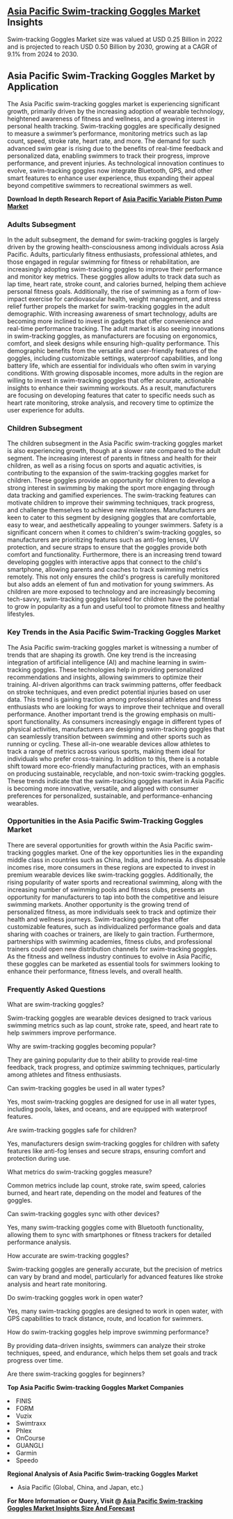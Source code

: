 <h2><a href="https://www.verifiedmarketreports.com/download-sample/?rid=268314&amp;utm_source=Github-Feb&amp;utm_medium=225" target="_blank">Asia Pacific Swim-tracking Goggles Market</a> Insights</h2><p>Swim-tracking Goggles Market size was valued at USD 0.25 Billion in 2022 and is projected to reach USD 0.50 Billion by 2030, growing at a CAGR of 9.1% from 2024 to 2030.</p><p><h2>Asia Pacific Swim-Tracking Goggles Market by Application</h2> <p>The Asia Pacific swim-tracking goggles market is experiencing significant growth, primarily driven by the increasing adoption of wearable technology, heightened awareness of fitness and wellness, and a growing interest in personal health tracking. Swim-tracking goggles are specifically designed to measure a swimmer’s performance, monitoring metrics such as lap count, speed, stroke rate, heart rate, and more. The demand for such advanced swim gear is rising due to the benefits of real-time feedback and personalized data, enabling swimmers to track their progress, improve performance, and prevent injuries. As technological innovation continues to evolve, swim-tracking goggles now integrate Bluetooth, GPS, and other smart features to enhance user experience, thus expanding their appeal beyond competitive swimmers to recreational swimmers as well. <p><strong>Download In depth Research Report of <a href="https://www.verifiedmarketreports.com/download-sample/?rid=236118&amp;utm_source=Pulse-Dec&amp;utm_medium=225" target="_blank">Asia Pacific Variable Piston Pump Market</a></strong></p></p> <h3>Adults Subsegment</h3> <p>In the adult subsegment, the demand for swim-tracking goggles is largely driven by the growing health-consciousness among individuals across Asia Pacific. Adults, particularly fitness enthusiasts, professional athletes, and those engaged in regular swimming for fitness or rehabilitation, are increasingly adopting swim-tracking goggles to improve their performance and monitor key metrics. These goggles allow adults to track data such as lap time, heart rate, stroke count, and calories burned, helping them achieve personal fitness goals. Additionally, the rise of swimming as a form of low-impact exercise for cardiovascular health, weight management, and stress relief further propels the market for swim-tracking goggles in the adult demographic. With increasing awareness of smart technology, adults are becoming more inclined to invest in gadgets that offer convenience and real-time performance tracking. The adult market is also seeing innovations in swim-tracking goggles, as manufacturers are focusing on ergonomics, comfort, and sleek designs while ensuring high-quality performance. This demographic benefits from the versatile and user-friendly features of the goggles, including customizable settings, waterproof capabilities, and long battery life, which are essential for individuals who often swim in varying conditions. With growing disposable incomes, more adults in the region are willing to invest in swim-tracking goggles that offer accurate, actionable insights to enhance their swimming workouts. As a result, manufacturers are focusing on developing features that cater to specific needs such as heart rate monitoring, stroke analysis, and recovery time to optimize the user experience for adults. <h3>Children Subsegment</h3> <p>The children subsegment in the Asia Pacific swim-tracking goggles market is also experiencing growth, though at a slower rate compared to the adult segment. The increasing interest of parents in fitness and health for their children, as well as a rising focus on sports and aquatic activities, is contributing to the expansion of the swim-tracking goggles market for children. These goggles provide an opportunity for children to develop a strong interest in swimming by making the sport more engaging through data tracking and gamified experiences. The swim-tracking features can motivate children to improve their swimming techniques, track progress, and challenge themselves to achieve new milestones. Manufacturers are keen to cater to this segment by designing goggles that are comfortable, easy to wear, and aesthetically appealing to younger swimmers. Safety is a significant concern when it comes to children's swim-tracking goggles, so manufacturers are prioritizing features such as anti-fog lenses, UV protection, and secure straps to ensure that the goggles provide both comfort and functionality. Furthermore, there is an increasing trend toward developing goggles with interactive apps that connect to the child's smartphone, allowing parents and coaches to track swimming metrics remotely. This not only ensures the child's progress is carefully monitored but also adds an element of fun and motivation for young swimmers. As children are more exposed to technology and are increasingly becoming tech-savvy, swim-tracking goggles tailored for children have the potential to grow in popularity as a fun and useful tool to promote fitness and healthy lifestyles. <h3>Key Trends in the Asia Pacific Swim-Tracking Goggles Market</h3> <p>The Asia Pacific swim-tracking goggles market is witnessing a number of trends that are shaping its growth. One key trend is the increasing integration of artificial intelligence (AI) and machine learning in swim-tracking goggles. These technologies help in providing personalized recommendations and insights, allowing swimmers to optimize their training. AI-driven algorithms can track swimming patterns, offer feedback on stroke techniques, and even predict potential injuries based on user data. This trend is gaining traction among professional athletes and fitness enthusiasts who are looking for ways to improve their technique and overall performance. Another important trend is the growing emphasis on multi-sport functionality. As consumers increasingly engage in different types of physical activities, manufacturers are designing swim-tracking goggles that can seamlessly transition between swimming and other sports such as running or cycling. These all-in-one wearable devices allow athletes to track a range of metrics across various sports, making them ideal for individuals who prefer cross-training. In addition to this, there is a notable shift toward more eco-friendly manufacturing practices, with an emphasis on producing sustainable, recyclable, and non-toxic swim-tracking goggles. These trends indicate that the swim-tracking goggles market in Asia Pacific is becoming more innovative, versatile, and aligned with consumer preferences for personalized, sustainable, and performance-enhancing wearables. <h3>Opportunities in the Asia Pacific Swim-Tracking Goggles Market</h3> <p>There are several opportunities for growth within the Asia Pacific swim-tracking goggles market. One of the key opportunities lies in the expanding middle class in countries such as China, India, and Indonesia. As disposable incomes rise, more consumers in these regions are expected to invest in premium wearable devices like swim-tracking goggles. Additionally, the rising popularity of water sports and recreational swimming, along with the increasing number of swimming pools and fitness clubs, presents an opportunity for manufacturers to tap into both the competitive and leisure swimming markets. Another opportunity is the growing trend of personalized fitness, as more individuals seek to track and optimize their health and wellness journeys. Swim-tracking goggles that offer customizable features, such as individualized performance goals and data sharing with coaches or trainers, are likely to gain traction. Furthermore, partnerships with swimming academies, fitness clubs, and professional trainers could open new distribution channels for swim-tracking goggles. As the fitness and wellness industry continues to evolve in Asia Pacific, these goggles can be marketed as essential tools for swimmers looking to enhance their performance, fitness levels, and overall health. <h3>Frequently Asked Questions</h3> <p>What are swim-tracking goggles?</p> <p>Swim-tracking goggles are wearable devices designed to track various swimming metrics such as lap count, stroke rate, speed, and heart rate to help swimmers improve performance.</p> <p>Why are swim-tracking goggles becoming popular?</p> <p>They are gaining popularity due to their ability to provide real-time feedback, track progress, and optimize swimming techniques, particularly among athletes and fitness enthusiasts.</p> <p>Can swim-tracking goggles be used in all water types?</p> <p>Yes, most swim-tracking goggles are designed for use in all water types, including pools, lakes, and oceans, and are equipped with waterproof features.</p> <p>Are swim-tracking goggles safe for children?</p> <p>Yes, manufacturers design swim-tracking goggles for children with safety features like anti-fog lenses and secure straps, ensuring comfort and protection during use.</p> <p>What metrics do swim-tracking goggles measure?</p> <p>Common metrics include lap count, stroke rate, swim speed, calories burned, and heart rate, depending on the model and features of the goggles.</p> <p>Can swim-tracking goggles sync with other devices?</p> <p>Yes, many swim-tracking goggles come with Bluetooth functionality, allowing them to sync with smartphones or fitness trackers for detailed performance analysis.</p> <p>How accurate are swim-tracking goggles?</p> <p>Swim-tracking goggles are generally accurate, but the precision of metrics can vary by brand and model, particularly for advanced features like stroke analysis and heart rate monitoring.</p> <p>Do swim-tracking goggles work in open water?</p> <p>Yes, many swim-tracking goggles are designed to work in open water, with GPS capabilities to track distance, route, and location for swimmers.</p> <p>How do swim-tracking goggles help improve swimming performance?</p> <p>By providing data-driven insights, swimmers can analyze their stroke techniques, speed, and endurance, which helps them set goals and track progress over time.</p> <p>Are there swim-tracking goggles for beginners?</p> <p></p><p><strong>Top Asia Pacific Swim-tracking Goggles Market Companies</strong></p><div data-test-id=""><p><li>FINIS</li><li> FORM</li><li> Vuzix</li><li> Swimtraxx</li><li> Phlex</li><li> OnCourse</li><li> GUANGLI</li><li> Garmin</li><li> Speedo</li></p><div><strong>Regional Analysis of&nbsp;Asia Pacific Swim-tracking Goggles Market</strong></div><ul><li dir="ltr"><p dir="ltr">Asia Pacific (Global, China, and Japan, etc.)</p></li></ul><p><strong>For More Information or Query, Visit @&nbsp;</strong><strong><a href="https://www.verifiedmarketreports.com/product/swim-tracking-goggles-market/?utm_source=Github-Feb&amp;utm_medium=225" target="_blank">Asia Pacific Swim-tracking Goggles Market Insights Size And Forecast</a></strong></p></div><h2>&nbsp;</h2><div data-test-id="">&nbsp;</div>
